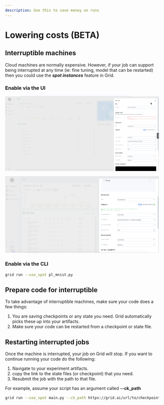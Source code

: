 ```yaml
---
description: Use this to save money on runs
---
```


# Lowering costs \(BETA\)

## Interruptible machines

Cloud machines are normally expensive. However, if your job can support being interrupted at any time \(ie: fine tuning, model that can be restarted\) then you could use the _**spot instances**_ feature in Grid.

### Enable via the UI

![](../../../.gitbook/assets/spot.gif)

![](../../../.gitbook/assets/usespot.png)

### Enable via the CLI

```bash
grid run --use_spot pl_mnist.py
```

## Prepare code for interruptible

To take advantage of interruptible machines, make sure your code does a few things:

1. You are saving checkpoints or any state you need. Grid automatically picks these up into your artifacts.
2. Make sure your code can be restarted from a checkpoint or state file.

## Restarting interrupted jobs

Once the machine is interrupted, your job on Grid will stop. If you want to continue running your code do the following:

1. Navigate to your experiment artifacts.
2. copy the link to the state files \(or checkpoint\) that you need.
3. Resubmit the job with the path to that file.

For example, assume your script has an argument called **--ck\_path**

```bash
grid run --use_spot main.py --ck_path https://grid.ai/url/to/checkpoint.ckpt
```

